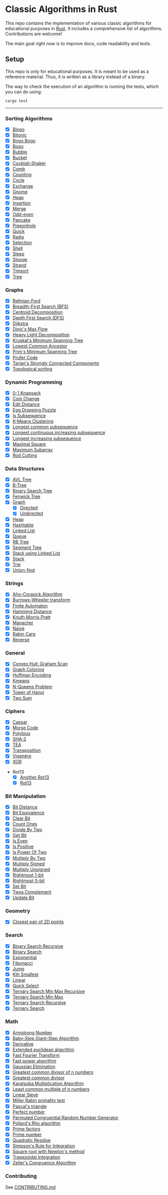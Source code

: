 # Classic Algorithms in Rust

This repo contains the implementation of various classic algorithms for
educational purposes in [Rust](https://www.rust-lang.org/). It includes a
comprehensive list of algorithms. Contributions are welcome!

The main goal right now is to improve docs, code readability and tests.

## Setup

This repo is only for educational purposes. It is meant to be used as a
reference material. Thus, it is written as a library instead of a binary.

The way to check the execution of an algorithm is running the tests, which you
can do using:

```bash
cargo test
```

---

### Sorting Algorithms

- [x] [Bingo](./src/sorting/bingo_sort.rs)
- [x] [Bitonic](./src/sorting/bitonic_sort.rs)
- [x] [Bogo Bogo](./src/sorting/bogo_bogo_sort.rs)
- [x] [Bogo](./src/sorting/bogo_sort.rs)
- [x] [Bubble](./src/sorting/bubble_sort.rs)
- [x] [Bucket](./src/sorting/bucket_sort.rs)
- [x] [Cocktail-Shaker](./src/sorting/cocktail_shaker_sort.rs)
- [x] [Comb](./src/sorting/comb_sort.rs)
- [x] [Counting](./src/sorting/counting_sort.rs)
- [x] [Cycle](./src/sorting/cycle_sort.rs)
- [x] [Exchange](./src/sorting/exchange_sort.rs)
- [x] [Gnome](./src/sorting/gnome_sort.rs)
- [x] [Heap](./src/sorting/heap_sort.rs)
- [x] [Insertion](./src/sorting/insertion_sort.rs)
- [x] [Merge](./src/sorting/merge_sort.rs)
- [x] [Odd-even](./src/sorting/odd_even_sort.rs)
- [x] [Pancake](./src/sorting/pancake_sort.rs)
- [x] [Pigeonhole](./src/sorting/pigeonhole_sort.rs)
- [x] [Quick](./src/sorting/quick_sort.rs)
- [x] [Radix](./src/sorting/radix_sort.rs)
- [x] [Selection](./src/sorting/selection_sort.rs)
- [x] [Shell](./src/sorting/shell_sort.rs)
- [x] [Sleep](./src/sorting/sleep_sort.rs)
- [x] [Stooge](./src/sorting/stooge_sort.rs)
- [x] [Strand](./src/sorting/strand_sort.rs)
- [x] [Timsort](./src/sorting/tim_sort.rs)
- [x] [Tree](./src/sorting/tree_sort.rs)

### Graphs

- [x] [Bellman-Ford](./src/graph/bellman_ford.rs)
- [x] [Breadth-First Search (BFS)](./src/graph/breadth_first_search.rs)
- [x] [Centroid Decomposition](./src/graph/centroid_decomposition.rs)
- [x] [Depth First Search (DFS)](./src/graph/depth_first_search.rs)
- [x] [Dijkstra](./src/graph/dijkstra.rs)
- [x] [Dinic's Max Flow](./src/graph/dinic_maxflow.rs)
- [x] [Heavy Light Decomposition](./src/graph/heavy_light_decomposition.rs)
- [x] [Kruskal's Minimum Spanning Tree](./src/graph/minimum_spanning_tree.rs)
- [x] [Lowest Common Ancestor](./src/graph/lowest_common_ancestor.rs)
- [x] [Prim's Minimum Spanning Tree](./src/graph/prim.rs)
- [x] [Prufer Code](./src/graph/prufer_code.rs)
- [x] [Tarjan's Strongly Connected Components](./src/graph/strongly_connected_components.rs)
- [x] [Topological sorting](./src/graph/topological_sort.rs)

### Dynamic Programming

- [x] [0-1 Knapsack](./src/dynamic_programming/knapsack.rs)
- [x] [Coin Change](./src/dynamic_programming/coin_change.rs)
- [x] [Edit Distance](./src/dynamic_programming/edit_distance.rs)
- [x] [Egg Dropping Puzzle](./src/dynamic_programming/egg_dropping.rs)
- [x] [Is Subsequence](./src/dynamic_programming/is_subsequence.rs)
- [x] [K-Means Clustering](./src/general/kmeans.rs)
- [x] [Longest common subsequence](./src/dynamic_programming/longest_common_subsequence.rs)
- [x] [Longest continuous increasing subsequence](./src/dynamic_programming/longest_continuous_increasing_subsequence.rs)
- [x] [Longest increasing subsequence](./src/dynamic_programming/longest_increasing_subsequence.rs)
- [x] [Maximal Square](./src/dynamic_programming/maximal_square.rs)
- [x] [Maximum Subarray](./src/dynamic_programming/maximum_subarray.rs)
- [x] [Rod Cutting](./src/dynamic_programming/rod_cutting.rs)

### Data Structures

- [x] [AVL Tree](./src/data_structures/avl_tree.rs)
- [x] [B-Tree](./src/data_structures/b_tree.rs)
- [x] [Binary Search Tree](./src/data_structures/binary_search_tree.rs)
- [x] [Fenwick Tree](./src/data_structures/fenwick_tree.rs)
- [x] [Graph](./src/data_structures/graph.rs)
  - [x] [Directed](./src/data_structures/graph.rs)
  - [x] [Undirected](./src/data_structures/graph.rs)
- [x] [Heap](./src/data_structures/heap.rs)
- [x] [Hashtable](./src/data_structures/hashtable.rs)
- [x] [Linked List](./src/data_structures/linked_list.rs)
- [x] [Queue](./src/data_structures/queue.rs)
- [x] [RB Tree](./src/data_structures/rb_tree.rs)
- [x] [Segment Tree](./src/data_structures/segment_tree.rs)
- [x] [Stack using Linked List](./src/data_structures/stack_using_singly_linked_list.rs)
- [x] [Stack](./src/data_structures/stack.rs)
- [x] [Trie](./src/data_structures/trie.rs)
- [x] [Union-find](./src/data_structures/union_find.rs)

### Strings

- [x] [Aho-Corasick Algorithm](./src/string/aho_corasick.rs)
- [x] [Burrows-Wheeler transform](./src/string/burrows_wheeler_transform.rs)
- [x] [Finite Automaton](./src/string/finite_automaton.rs)
- [x] [Hamming Distance](./src/string/hamming_distance.rs)
- [x] [Knuth Morris Pratt](./src/string/knuth_morris_pratt.rs)
- [x] [Manacher](./src/string/manacher.rs)
- [x] [Naive](./src/string/naive.rs)
- [x] [Rabin Carp](./src/string/rabin_karp.rs)
- [x] [Reverse](./src/string/reverse.rs)

### General

- [x] [Convex Hull: Graham Scan](./src/general/convex_hull.rs)
- [x] [Graph Coloring](./src/general/graph_coloring.rs)
- [x] [Huffman Encoding](./src/general/huffman_encoding.rs)
- [x] [Kmeans](./src/general/kmeans.rs)
- [x] [N-Queens Problem](./src/general/nqueens.rs)
- [x] [Tower of Hanoi](./src/general/hanoi.rs)
- [x] [Two Sum](./src/general/two_sum.rs)

### Ciphers

- [x] [Caesar](./src/ciphers/caesar.rs)
- [x] [Morse Code](./src/ciphers/morse_code.rs)
- [x] [Polybius](./src/ciphers/polybius.rs)
- [x] [SHA-2](./src/ciphers/sha256.rs)
- [x] [TEA](./src/ciphers/tea.rs)
- [x] [Transposition](./src/ciphers/transposition.rs)
- [x] [Vigenère](./src/ciphers/vigenere.rs)
- [x] [XOR](./src/ciphers/xor.rs)
- Rot13
  - [x] [Another Rot13](./src/ciphers/another_rot13.rs)
  - [x] [Rot13](./src/ciphers/rot13.rs)

### Bit Manipulation

- [x] [Bit Distance](./src/bit_manipulation/basic.rs)
- [x] [Bit Equivalence](./src/bit_manipulation/basic.rs)
- [x] [Clear Bit](./src/bit_manipulation/basic.rs)
- [x] [Count Ones](./src/bit_manipulation/basic.rs)
- [x] [Divide By Two](./src/bit_manipulation/basic.rs)
- [x] [Get Bit](./src/bit_manipulation/basic.rs)
- [x] [Is Even](./src/bit_manipulation/basic.rs)
- [x] [Is Positive](./src/bit_manipulation/basic.rs)
- [x] [Is Power Of Two](./src/bit_manipulation/basic.rs)
- [x] [Multiply By Two](./src/bit_manipulation/basic.rs)
- [x] [Multiply Signed](./src/bit_manipulation/basic.rs)
- [x] [Multiply Unsigned](./src/bit_manipulation/basic.rs)
- [x] [Rightmost 1-bit](./src/bit_manipulation/basic.rs)
- [x] [Rightmost 0-bit](./src/bit_manipulation/basic.rs)
- [x] [Set Bit](./src/bit_manipulation/basic.rs)
- [x] [Twos Complement](./src/bit_manipulation/basic.rs)
- [x] [Update Bit](./src/bit_manipulation/basic.rs)

### Geometry

- [x] [Closest pair of 2D points](./src/geometry/closest_points.rs)

### Search

- [x] [Binary Search Recursive](./src/searching/binary_search_recursive.rs)
- [x] [Binary Search](./src/searching/binary_search.rs)
- [x] [Exponential](./src/searching/exponential_search.rs)
- [x] [Fibonacci](./src/searching/fibonacci_search.rs)
- [x] [Jump](./src/searching/jump_search.rs)
- [x] [Kth Smallest](./src/searching/kth_smallest.rs)
- [x] [Linear](./src/searching/linear_search.rs)
- [x] [Quick Select](./src/searching/quick_select.rs)
- [x] [Ternary Search Min Max Recursive](./src/searching/ternary_search_min_max_recursive.rs)
- [x] [Ternary Search Min Max](./src/searching/ternary_search_min_max.rs)
- [x] [Ternary Search Recursive](./src/searching/ternary_search_recursive.rs)
- [x] [Ternary Search](./src/searching/ternary_search.rs)

### Math

- [x] [Armstrong Number](./src/math/armstrong_number.rs)
- [x] [Baby-Step Giant-Step Algorithm](./src/math/baby_step_giant_step.rs)
- [x] [Derivative](./src/math/derivative_method.rs)
- [x] [Extended euclidean algorithm](./src/math/extended_euclidean_algorithm.rs)
- [x] [Fast Fourier Transform](./src/math/fast_fourier_transform.rs)
- [x] [Fast power algorithm](./src/math/fast_power.rs)
- [x] [Gaussian Elimination](./src/math/gaussian_elimination.rs)
- [x] [Greatest common divisor of n numbers](./src/math/gcd_of_n_numbers.rs)
- [x] [Greatest common divisor](./src/math/greatest_common_divisor.rs)
- [x] [Karatsuba Multiplication Algorithm](./src/math/karatsuba_multiplication.rs)
- [x] [Least common multiple of n numbers](./src/math/lcm_of_n_numbers.rs)
- [x] [Linear Sieve](./src/math/linear_sieve.rs)
- [x] [Miller Rabin primality test](./src/math/miller_rabin.rs)
- [x] [Pascal's triangle](./src/math/pascal_triangle.rs)
- [x] [Perfect number](./src/math/perfect_numbers.rs)
- [x] [Permuted Congruential Random Number Generator](./src/math/random.rs)
- [x] [Pollard's Rho algorithm](./src/math/pollard_rho.rs)
- [x] [Prime factors](./src/math/prime_factors.rs)
- [x] [Prime number](./src/math/prime_numbers.rs)
- [x] [Quadratic Residue](./src/math/quadratic_residue.rs)
- [x] [Simpson's Rule for Integration](./src/math/simpson_integration.rs)
- [x] [Square root with Newton's method](./src/math/square_root.rs)
- [x] [Trapezoidal Integration](./src/math/trapezoidal_integration.rs)
- [x] [Zeller's Congruence Algorithm](./src/math/zellers_congruence_algorithm.rs)

### Contributing

See [CONTRIBUTING.md](./CONTRIBUTING.md)
